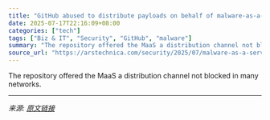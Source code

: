 ```yaml
---
title: "GitHub abused to distribute payloads on behalf of malware-as-a-service"
date: 2025-07-17T22:16:09+08:00
categories: ["tech"]
tags: ["Biz & IT", "Security", "GitHub", "malware"]
summary: "The repository offered the MaaS a distribution channel not blocked in many networks."
source_url: "https://arstechnica.com/security/2025/07/malware-as-a-service-caught-using-github-to-distribute-its-payloads/"
---
```


The repository offered the MaaS a distribution channel not blocked in many networks.

---

*来源: [原文链接](https://arstechnica.com/security/2025/07/malware-as-a-service-caught-using-github-to-distribute-its-payloads/)*
